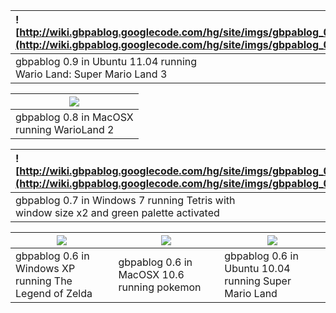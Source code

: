| ![http://wiki.gbpablog.googlecode.com/hg/site/imgs/gbpablog_0_9.png](http://wiki.gbpablog.googlecode.com/hg/site/imgs/gbpablog_0_9.png) |
|:----------------------------------------------------------------------------------------------------------------------------------------|
| gbpablog 0.9 in Ubuntu 11.04 running<br>Wario Land: Super Mario Land 3                                                                  </tbody></table>

<table><thead><th> <img src='http://wiki.gbpablog.googlecode.com/hg/site/imgs/gbpablog_0.8.png' /> </th></thead><tbody>
<tr><td> gbpablog 0.8 in MacOSX<br>running WarioLand 2                                   </td></tr></tbody></table>

| ![http://wiki.gbpablog.googlecode.com/hg/site/imgs/gbpablog_0_7_windows7.png](http://wiki.gbpablog.googlecode.com/hg/site/imgs/gbpablog_0_7_windows7.png) |
|:----------------------------------------------------------------------------------------------------------------------------------------------------------|
| gbpablog 0.7 in Windows 7 running Tetris with<br>window size x2 and green palette activated                                                               </tbody></table>

<table><thead><th> <img src='http://wiki.gbpablog.googlecode.com/hg/site/imgs/gbpablog_0_6_win32.png' /> </th><th> <img src='http://wiki.gbpablog.googlecode.com/hg/site/imgs/gbpablog_0_6_mac.png' /> </th><th> <img src='http://wiki.gbpablog.googlecode.com/hg/site/imgs/gbpablog_0_6_linux.png' /> </th></thead><tbody>
<tr><td> gbpablog 0.6 in Windows XP<br>running The Legend of Zelda                             </td><td> gbpablog 0.6 in MacOSX 10.6<br>running pokemon                                      </td><td> gbpablog 0.6 in Ubuntu 10.04<br>running Super Mario Land                              </td></tr>
